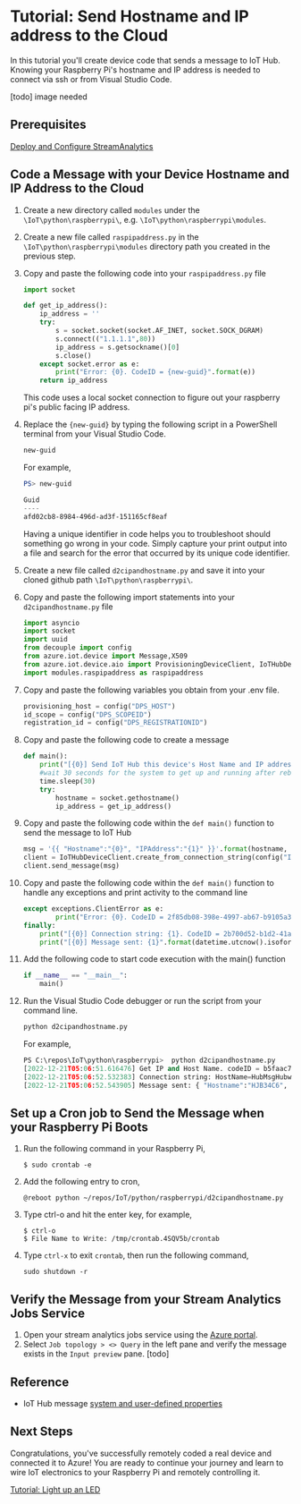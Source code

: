 # Tutorial: Send Hostname and IP address to the Cloud

In this tutorial you'll create device code that sends a message to IoT Hub. Knowing your Raspberry Pi's hostname and IP address is needed to connect via ssh or from Visual Studio Code.

[todo] image needed

## Prerequisites

[Deploy and Configure StreamAnalytics](tutorial-deploystreamtostorage.md)

## Code a Message with your Device Hostname and IP Address to the Cloud

1. Create a new directory called `modules` under the `\IoT\python\raspberrypi\`, e.g. `\IoT\python\raspberrypi\modules`.
1. Create a new file called `raspipaddress.py` in the `\IoT\python\raspberrypi\modules` directory path you created in the previous step.
1. Copy and paste the following code into your `raspipaddress.py` file

    ```python
    import socket
    
    def get_ip_address():
        ip_address = ''
        try:
            s = socket.socket(socket.AF_INET, socket.SOCK_DGRAM)
            s.connect(("1.1.1.1",80))
            ip_address = s.getsockname()[0]
            s.close()
        except socket.error as e:
            print("Error: {0}. CodeID = {new-guid}".format(e))
        return ip_address
    ```

    This code uses a local socket connection to figure out your raspberry pi's public facing IP address.

1. Replace the `{new-guid}` by typing the following script in a PowerShell terminal from your Visual Studio Code.

    ```powershell
    new-guid
    ```

    For example,

    ```powershell
    PS> new-guid
    
    Guid
    ----
    afd02cb8-8984-496d-ad3f-151165cf8eaf
    ```

    Having a unique identifier in code helps you to troubleshoot should something go wrong in your code. Simply capture your print output into a file and search for the error that occurred by its unique code identifier.

1. Create a new file called `d2cipandhostname.py` and save it into your cloned github path `\IoT\python\raspberrypi\`.
1. Copy and paste the following import statements into your `d2cipandhostname.py` file

    ```python
    import asyncio
    import socket
    import uuid
    from decouple import config
    from azure.iot.device import Message,X509
    from azure.iot.device.aio import ProvisioningDeviceClient, IoTHubDeviceClient
    import modules.raspipaddress as raspipaddress
    ```

1. Copy and paste the following variables you obtain from your .env file.

    ```python
    provisioning_host = config("DPS_HOST")
    id_scope = config("DPS_SCOPEID")
    registration_id = config("DPS_REGISTRATIONID")
    ```

1. Copy and paste the following code to create a message

    ```python
    def main():
        print("[{0}] Send IoT Hub this device's Host Name and IP address. CodeID = b5faac72-eee4-43fe-9af1-33b489c51add".format(datetime.utcnow().isoformat()))
        #wait 30 seconds for the system to get up and running after reboot
        time.sleep(30)
        try:
            hostname = socket.gethostname()
            ip_address = get_ip_address()
    ```

1. Copy and paste the following code within the `def main()` function to send the message to IoT Hub

    ```python
    msg = '{{ "Hostname":"{0}", "IPAddress":"{1}" }}'.format(hostname, ip_address)
    client = IoTHubDeviceClient.create_from_connection_string(config("IOTHUB_DEVICE_CONNECTION_STRING"))
    client.send_message(msg)
    ```

1. Copy and paste the following code within the `def main()` function to handle any exceptions and print activity to the command line

    ```python
    except exceptions.ClientError as e:
            print("Error: {0}. CodeID = 2f85db08-398e-4997-ab67-b9105a328e0e".format(e))
    finally:
        print("[{0}] Connection string: {1}. CodeID = 2b700d52-b1d2-41ad-8a78-90d59c9d083a".format(datetime.utcnow().isoformat(),config("IOTHUB_DEVICE_CONNECTION_STRING")))
        print("[{0}] Message sent: {1}".format(datetime.utcnow().isoformat(), msg))
    ```

1. Add the following code to start code execution with the main() function

    ```python
    if __name__ == "__main__":
        main()
    ```

1. Run the Visual Studio Code debugger or run the script from your command line.

    ```python
    python d2cipandhostname.py
    ```

    For example,

    ```python
    PS C:\repos\IoT\python\raspberrypi>  python d2cipandhostname.py
    [2022-12-21T05:06:51.616476] Get IP and Host Name. codeID = b5faac72-eee4-43fe-9af1-33b489c51add
    [2022-12-21T05:06:52.532383] Connection string: HostName=HubMsgHubw2lu5yeop2qwy.azure-devices.net;DeviceId=myDevice;SharedAccessKey=8IrOxxxxxxxxxxZUkg=. codeID = 2b700d52-b1d2-41ad-8a78-90d59c9d083a
    [2022-12-21T05:06:52.543905] Message sent: { "Hostname":"HJB34C6", "IPAddress":"192.168.86.86" }
    ```

## Set up a Cron job to Send the Message when your Raspberry Pi Boots

1. Run the following command in your Raspberry Pi,

    ```azurecli
    $ sudo crontab -e
    ```

1. Add the following entry to cron,

    ```azurecli
    @reboot python ~/repos/IoT/python/raspberrypi/d2cipandhostname.py
    ```

1. Type ctrl-o and hit the enter key, for example,

    ```azurecli
    $ ctrl-o
    $ File Name to Write: /tmp/crontab.4SQV5b/crontab
    ```

1. Type `ctrl-x` to exit `crontab`, then run the following command,

    ```azurecli
    sudo shutdown -r
    ```

## Verify the Message from your Stream Analytics Jobs Service

1. Open your stream analytics jobs service using the [Azure portal](https://portal.azure.com).
1. Select `Job topology > <> Query` in the left pane and verify the message exists in the `Input preview` pane.
[todo]

## Reference

- IoT Hub message [system and user-defined properties](https://learn.microsoft.com/azure/iot-hub/iot-hub-devguide-messages-construct#system-properties-of-d2c-iot-hub-messages)

## Next Steps

Congratulations, you've successfully remotely coded a real device and connected it to Azure! You are ready to continue your journey and learn to wire IoT electronics to your Raspberry Pi and remotely controlling it.

[Tutorial: Light up an LED](tutorial-rasp-led.md)
